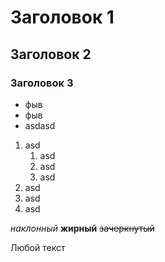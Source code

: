 # Заголовок 1
## Заголовок 2
### Заголовок 3
* фыв
* фыв
* asdasd

1. asd
    1. asd
    1. asd
    1. asd
1. asd
1. asd
1. asd

*наклонный*
**жирный**
~~зачеркнутый~~

Любой текст

